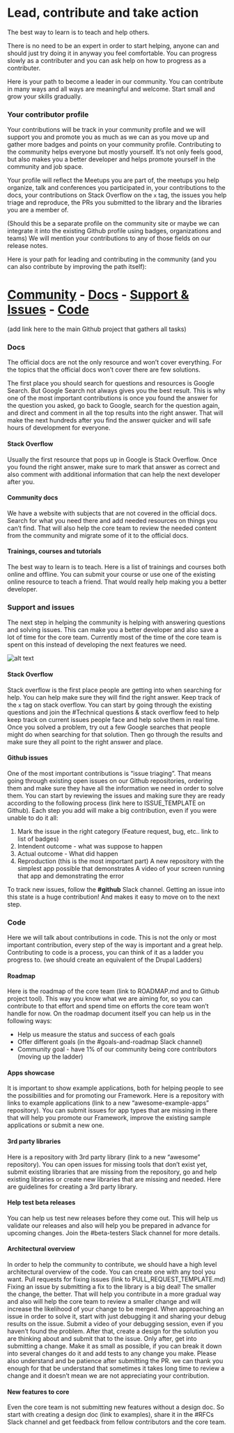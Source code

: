# Lead, contribute and take action

The best way to learn is to teach and help others.

There is no need to be an expert in order to start helping, anyone can and should just try 
doing it in anyway you feel comfortable.
You can progress slowly as a contributer and you can ask help on how to progress as a contributer.

Here is your path to become a leader in our community.  You can contribute in many ways and all ways are meaningful and welcome. Start small and grow your skills gradually. 

### Your contributor profile
Your contributions will be track in your community profile and we will support you and promote you as much as we can as you move up and gather more badges and points on your community profile. Contributing to the community helps everyone but mostly yourself. It’s not only feels good, but also makes you a better developer and helps promote yourself in the community and job space.

Your profile will reflect the Meetups you are part of, the meetups you help organize, talk and conferences you participated in, your contributions to the docs, your contributions on Stack Overflow on the `x` tag, the issues you help triage and reproduce, the PRs you submitted to the library and the libraries you are a member of.

(Should this be a separate profile on the community site or maybe we can integrate it into the existing Github profile using badges, organizations and teams)
We will mention your contributions to any of those fields on our release notes.

Here is your path for leading and contributing in the community (and you can also contribute by improving the path itself):

# [Community]()    -    [Docs]()    -    [Support & Issues]()    -    [Code]()


(add link here to the main Github project that gathers all tasks)

### Docs
The official docs are not the only resource and won’t cover everything.
For the topics that the official docs won’t cover there are few solutions.

The first place you should search for questions and resources is Google Search.
But Google Search not always gives you the best result.
This is why one of the most important contributions is once you found the answer for the question you asked, go back to Google, search for the question again, and direct and comment in all the top results into the right answer.  That will make the next hundreds after you find the answer quicker and will safe hours of development for everyone.

#### Stack Overflow
Usually the first resource that pops up in Google is Stack Overflow. Once you found the right answer, make sure to mark that answer as correct and also comment with additional information that can help the next developer after you.

#### Community docs
We have a website with subjects that are not covered in the official docs. 
Search for what you need there and add needed resources on things you can’t find.
That will also help the core team to review the needed content from the community and migrate some of it to the official docs.

#### Trainings, courses and tutorials
The best way to learn is to teach.
Here is a list of trainings and courses both online and offline.
You can submit your course or use one of the existing online resource to teach a friend. That would really help making you a better developer.

### Support and issues
The next step in helping the community is helping with answering questions and solving issues.
This can make you a better developer and also save a lot of time for the core team. Currently most of the time of the core team is spent on this instead of developing the next features we need.

![alt text](https://github.com/AngularCommunity/community/raw/master/contribute.png)

#### Stack Overflow
Stack overflow is the first place people are getting into when searching for help.
You can help make sure they will find the right answer.
Keep track of the `x` tag on stack overflow.  You can start by going through the existing questions and join the #Technical questions & stack overflow feed to help keep track on current issues people face and help solve them in real time.
Once you solved a problem, try out a few Google searches that people might do when searching for that solution.  Then go through the results and make sure they all point to the right answer and place.

#### Github issues
One of the most important contributions is “issue triaging”. That means going through existing open issues on our Github repositories, ordering them and make sure they have all the information we need in order to solve them.
You can start by reviewing the issues and making sure they are ready according to the following process (link here to ISSUE_TEMPLATE on Github). Each step you add will make a big contribution, even if you were unable to do it all:

1. Mark the issue in the right category (Feature request, bug, etc..  link to list of badges)
2. Intendent outcome - what was suppose to happen
3. Actual outcome - What did happen
4. Reproduction (this is the most important part)
    A new repository with the simplest app possible that demonstrates 
    A video of your screen running that app and demonstrating the error
    
To track new issues, follow the **#github** Slack channel.
Getting an issue into this state is a huge contribution!  And makes it easy to move on to the next step.


### Code 
Here we will talk about contributions in code.  This is not the only or most important contribution, every step of the way is important and a great help.
Contributing to code is a process, you can think of it as a ladder you progress to. (we should create an equivalent of the Drupal Ladders)

#### Roadmap
Here is the roadmap of the core team (link to ROADMAP.md and to Github project tool). 
This way you know what we are aiming for, so you can contribute to that effort and spend time on efforts the core team won’t handle for now.
On the roadmap document itself you can help us in the following ways:

* Help us measure the status and success of each goals
* Offer different goals (in the #goals-and-roadmap Slack channel)
* Community goal - have 1% of our community being core contributors (moving up the ladder) 

#### Apps showcase
It is important to show example applications, both for helping people to see the possibilities and for promoting our Framework.
Here is a repository with links to example applications (link to a new “awesome-example-apps” repository).
You can submit issues for app types that are missing in there that will help you promote our Framework, improve the existing sample applications or submit a new one.

#### 3rd party libraries
Here is a repository with 3rd party library (link to a new “awesome” repository).
You can open issues for missing tools that don’t exist yet, submit existing libraries that are missing from the repository, go and help existing libraries or create new libraries that are missing and needed. 
Here are guidelines for creating a 3rd party library.

#### Help test beta releases
You can help us test new releases before they come out.
This will help us validate our releases and also will help you be prepared in advance for upcoming changes.
Join the #beta-testers Slack channel for more details.

#### Architectural overview
In order to help the community to contribute, we should have a high level architectural overview of the code. You can create one with any tool you want.
Pull requests for fixing issues (link to PULL_REQUEST_TEMPLATE.md)
Fixing an issue by submitting a fix to the library is a big deal!
The smaller the change, the better. That will help you contribute in a more gradual way and also will help the core team to review a smaller change and will increase the likelihood of your change to be merged.
When approaching an issue in order to solve it, start with just debugging it and sharing your debug results on the issue. Submit a video of your debugging session, even if you haven’t found the problem.
After that, create a design for the solution you are thinking about and submit that to the issue.
Only after, get into submitting a change. Make it as small as possible, if you can break it down into several changes do it and add tests to any change you make.
Please also understand and be patience after submitting the PR.  we can thank you enough for that be understand that sometimes it takes long time to review a change and it doesn’t mean we are not appreciating your contribution.

#### New features to core
Even the core team is not submitting new features without a design doc.
So start with creating a design doc (link to examples), share it in the #RFCs Slack channel and get feedback from fellow contributors and the core team.



